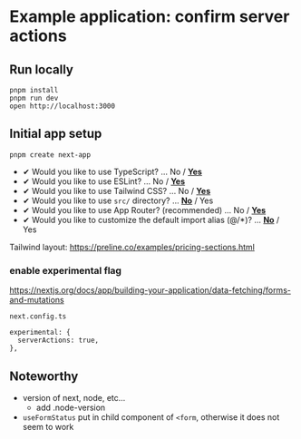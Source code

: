 # Example application: confirm server actions

## Run locally

```
pnpm install
pnpm run dev
open http://localhost:3000
```

## Initial app setup

```
pnpm create next-app
```

- ✔ Would you like to use TypeScript? … No / <u>**Yes**</u>
- ✔ Would you like to use ESLint? … No / <u>**Yes**</u>
- ✔ Would you like to use Tailwind CSS? … No / <u>**Yes**</u>
- ✔ Would you like to use `src/` directory? … <u>**No**</u> / Yes
- ✔ Would you like to use App Router? (recommended) … No / <u>**Yes**</u>
- ✔ Would you like to customize the default import alias (@/\*)? … <u>**No**</u> / Yes

Tailwind layout: https://preline.co/examples/pricing-sections.html

### enable experimental flag

https://nextjs.org/docs/app/building-your-application/data-fetching/forms-and-mutations

```
next.config.ts

experimental: {
  serverActions: true,
},
```

## Noteworthy

- version of next, node, etc...
  - add .node-version
- `useFormStatus` put in child component of `<form`, otherwise it does not seem to work
